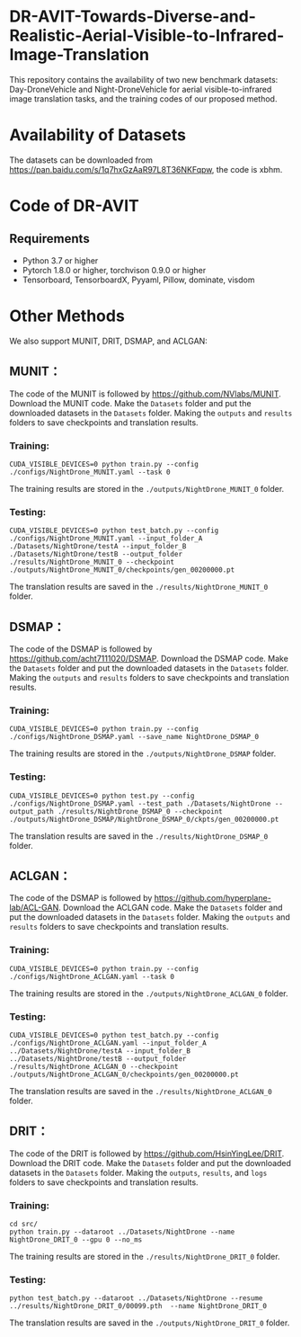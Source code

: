 # DR-AVIT-Towards-Diverse-and-Realistic-Aerial-Visible-to-Infrared-Image-Translation
This repository contains the availability of two new benchmark datasets: Day-DroneVehicle and Night-DroneVehicle for aerial visible-to-infrared image translation tasks, and the training codes of our proposed method.
# Availability of Datasets
The datasets can be downloaded from <https://pan.baidu.com/s/1q7hxGzAaR97L8T36NKFqpw>, the code is xbhm.
# Code of DR-AVIT
## Requirements
- Python 3.7 or higher 
- Pytorch 1.8.0 or higher, torchvison 0.9.0 or higher
- Tensorboard, TensorboardX, Pyyaml, Pillow, dominate, visdom

# Other Methods
We also support MUNIT, DRIT, DSMAP, and ACLGAN:
## MUNIT：
The code of the MUNIT is followed by https://github.com/NVlabs/MUNIT. Download the MUNIT code. Make the `Datasets` folder and put the downloaded datasets in the `Datasets` folder. Making the `outputs` and `results` folders to save checkpoints and translation results.
### Training:
```  
CUDA_VISIBLE_DEVICES=0 python train.py --config ./configs/NightDrone_MUNIT.yaml --task 0
```
The training results are stored in the `./outputs/NightDrone_MUNIT_0` folder.
### Testing:
```
CUDA_VISIBLE_DEVICES=0 python test_batch.py --config ./configs/NightDrone_MUNIT.yaml --input_folder_A ./Datasets/NightDrone/testA --input_folder_B ./Datasets/NightDrone/testB --output_folder ./results/NightDrone_MUNIT_0 --checkpoint ./outputs/NightDrone_MUNIT_0/checkpoints/gen_00200000.pt
```
The translation results are saved in the `./results/NightDrone_MUNIT_0` folder.


## DSMAP：
The code of the DSMAP is followed by https://github.com/acht7111020/DSMAP. Download the DSMAP code. Make the `Datasets` folder and put the downloaded datasets in the `Datasets` folder. Making the `outputs` and `results` folders to save checkpoints and translation results.
### Training:
```  
CUDA_VISIBLE_DEVICES=0 python train.py --config ./configs/NightDrone_DSMAP.yaml --save_name NightDrone_DSMAP_0
```
The training results are stored in the `./outputs/NightDrone_DSMAP` folder.
### Testing:
```
CUDA_VISIBLE_DEVICES=0 python test.py --config ./configs/NightDrone_DSMAP.yaml --test_path ./Datasets/NightDrone --output_path ./results/NightDrone_DSMAP_0 --checkpoint ./outputs/NightDrone_DSMAP/NightDrone_DSMAP_0/ckpts/gen_00200000.pt
```
The translation results are saved in the `./results/NightDrone_DSMAP_0` folder.



## ACLGAN：
The code of the DSMAP is followed by https://github.com/hyperplane-lab/ACL-GAN. Download the ACLGAN code. Make the `Datasets` folder and put the downloaded datasets in the `Datasets` folder. Making the `outputs` and `results` folders to save checkpoints and translation results.
### Training:
```  
CUDA_VISIBLE_DEVICES=0 python train.py --config ./configs/NightDrone_ACLGAN.yaml --task 0
```
The training results are stored in the `./outputs/NightDrone_ACLGAN_0` folder.
### Testing:
```
CUDA_VISIBLE_DEVICES=0 python test_batch.py --config ./configs/NightDrone_ACLGAN.yaml --input_folder_A ../Datasets/NightDrone/testA --input_folder_B ../Datasets/NightDrone/testB --output_folder ./results/NightDrone_ACLGAN_0 --checkpoint ./outputs/NightDrone_ACLGAN_0/checkpoints/gen_00200000.pt
```
The translation results are saved in the `./results/NightDrone_ACLGAN_0` folder.



## DRIT：
The code of the DRIT is followed by https://github.com/HsinYingLee/DRIT. Download the DRIT code. Make the `Datasets` folder and put the downloaded datasets in the `Datasets` folder. Making the `outputs`, `results`, and  `logs` folders to save checkpoints and translation results.
### Training:
```
cd src/
python train.py --dataroot ../Datasets/NightDrone --name NightDrone_DRIT_0 --gpu 0 --no_ms 
```
The training results are stored in the `./results/NightDrone_DRIT_0` folder.
### Testing:
```
python test_batch.py --dataroot ../Datasets/NightDrone --resume ../results/NightDrone_DRIT_0/00099.pth  --name NightDrone_DRIT_0 
```
The translation results are saved in the `./outputs/NightDrone_DRIT_0` folder.




